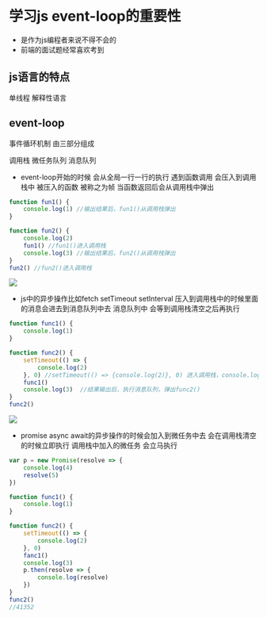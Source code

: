 # 学习js event-loop的重要性
- 是作为js编程者来说不得不会的
- 前端的面试题经常喜欢考到
## js语言的特点
单线程 解释性语言
## event-loop
事件循环机制 由三部分组成

调用栈 微任务队列 消息队列

- event-loop开始的时候  会从全局一行一行的执行  遇到函数调用  会压入到调用栈中 被压入的函数 被称之为帧 当函数返回后会从调用栈中弹出
```js
function fun1() {
    console.log(1) //输出结果后，fun1()从调用栈弹出
}

function fun2() {
    console.log(2)
    fun1() //fun1()进入调用栈
    console.log(3) //输出结果后，fun2()从调用栈弹出
}
fun2() //fun2()进入调用栈
```
![](https://gitee.com/ye_xing_bear/pic-go/raw/master/%E4%B8%AA%E4%BA%BA%E5%9B%BE%E5%BA%8A/%E5%B1%8F%E5%B9%95%E6%88%AA%E5%9B%BE%202021-04-12%20163414.jpg)

- js中的异步操作比如fetch setTimeout setInterval 压入到调用栈中的时候里面的消息会进去到消息队列中去  消息队列中 会等到调用栈清空之后再执行
```js
function func1() {
    console.log(1)
}

function func2() {
    setTimeout(() => {
        console.log(2)
    }, 0) //setTimeout(() => {console.log(2)}, 0) 进入调用栈，console.log(2)进入消息队列
    func1()
    console.log(3)  //结果输出后，执行消息队列，弹出func2()
}
func2() 
```
![](https://gitee.com/ye_xing_bear/pic-go/raw/master/%E4%B8%AA%E4%BA%BA%E5%9B%BE%E5%BA%8A/%E5%B1%8F%E5%B9%95%E6%88%AA%E5%9B%BE%202021-04-12%20164355.jpg)

- promise async await的异步操作的时候会加入到微任务中去   会在调用栈清空的时候立即执行  调用栈中加入的微任务  会立马执行
```js
var p = new Promise(resolve => {
    console.log(4)
    resolve(5)
})

function func1() {
    console.log(1)
}

function func2() {
    setTimeout(() => {
        console.log(2)
    }, 0)
    fanc1() 
    console.log(3)
    p.then(resolve => {
        console.log(resolve)
    })
}
func2()
//41352
```
